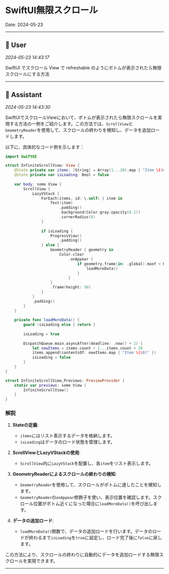 # SwiftUI無限スクロール

Date: 2024-05-23

---

## 👤 User
*2024-05-23 14:43:17*

SwiftUI でスクロール View で refreshable のようにボトムが表示されたら無限スクロールにする方法

---

## 🤖 Assistant
*2024-05-23 14:43:30*

SwiftUIでスクロールViewにおいて、ボトムが表示されたら無限スクロールを実現する方法の一例をご紹介します。この方法では、`ScrollView`と`GeometryReader`を使用して、スクロールの終わりを検知し、データを追加ロードします。

以下に、具体的なコード例を示します：

```swift
import SwiftUI

struct InfiniteScrollView: View {
    @State private var items: [String] = Array(1...20).map { "Item \($0)" }
    @State private var isLoading: Bool = false
    
    var body: some View {
        ScrollView {
            LazyVStack {
                ForEach(items, id: \.self) { item in
                    Text(item)
                        .padding()
                        .background(Color.gray.opacity(0.1))
                        .cornerRadius(8)
                }
                
                if isLoading {
                    ProgressView()
                        .padding()
                } else {
                    GeometryReader { geometry in
                        Color.clear
                            .onAppear {
                                if geometry.frame(in: .global).maxY < UIScreen.main.bounds.height {
                                    loadMoreData()
                                }
                            }
                    }
                    .frame(height: 50)
                }
            }
            .padding()
        }
    }
    
    private func loadMoreData() {
        guard !isLoading else { return }
        
        isLoading = true
        
        DispatchQueue.main.asyncAfter(deadline: .now() + 2) {
            let newItems = items.count + 1...items.count + 20
            items.append(contentsOf: newItems.map { "Item \($0)" })
            isLoading = false
        }
    }
}

struct InfiniteScrollView_Previews: PreviewProvider {
    static var previews: some View {
        InfiniteScrollView()
    }
}
```

### 解説

1. **Stateの定義**:
    - `items`にはリスト表示するデータを格納します。
    - `isLoading`はデータのロード状態を管理します。

2. **ScrollViewとLazyVStackの使用**:
    - `ScrollView`内に`LazyVStack`を配置し、各`item`をリスト表示します。

3. **GeometryReaderによるスクロールの終わりの検知**:
    - `GeometryReader`を使用して、スクロールがボトムに達したことを検知します。
    - `GeometryReader`の`onAppear`修飾子を使い、表示位置を確認します。スクロール位置がボトム近くになった場合に`loadMoreData()`を呼び出します。

4. **データの追加ロード**:
    - `loadMoreData()`関数で、データの追加ロードを行います。データのロードが終わるまで`isLoading`を`true`に設定し、ロード完了後に`false`に戻します。

この方法により、スクロールの終わりに自動的にデータを追加ロードする無限スクロールを実現できます。

---
